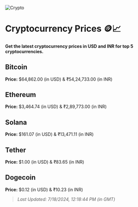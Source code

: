 
![Crypto](https://www.techguide.com.au/wp-content/uploads/2020/11/crypto3.jpeg)

# Cryptocurrency Prices 🪙📈

#### Get the latest cryptocurrency prices in USD and INR for top 5 cryptocurrencies.

## Bitcoin

**Price:** $64,862.00 (in USD) & ₹54,24,733.00 (in INR)

## Ethereum

**Price:** $3,464.74 (in USD) & ₹2,89,773.00 (in INR)

## Solana

**Price:** $161.07 (in USD) & ₹13,471.11 (in INR)

## Tether

**Price:** $1.00 (in USD) & ₹83.65 (in INR)

## Dogecoin

**Price:** $0.12 (in USD) & ₹10.23 (in INR)

> _Last Updated: 7/18/2024, 12:18:44 PM (in GMT)_
